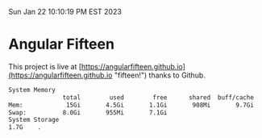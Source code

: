 Sun Jan 22 10:10:19 PM EST 2023

# Angular Fifteen


This project is live at [https://angularfifteen.github.io](https://angularfifteen.github.io "fifteen!") thanks to Github.

```bash
System Memory
               total        used        free      shared  buff/cache   available
Mem:            15Gi       4.5Gi       1.1Gi       908Mi       9.7Gi       9.5Gi
Swap:          8.0Gi       955Mi       7.1Gi
System Storage
1.7G	.
